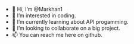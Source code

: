 - 👋 Hi, I’m @Markhan1
- 👀 I’m interested in coding.
- 🌱 I’m currently learning about API progamming.
- 💞️ I’m looking to collaborate on a big project.
- 📫 You can reach me here on github.

<!---
Markhan1/Markhan1 is a ✨ special ✨ repository because its `README.md` (this file) appears on your GitHub profile.
You can click the Preview link to take a look at your changes.
--->
